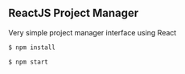 
## ReactJS Project Manager

Very simple project manager interface using React

```sh
$ npm install
```

```sh
$ npm start
```
